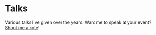 # Talks

Various talks I've given over the years. Want me to speak at your event? [Shoot me a note](mailto:rijkvanzanten@me.com)! 